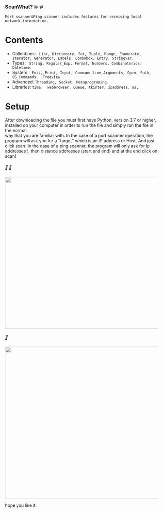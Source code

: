 ### ScanWhat? :boom: :boom: 
    Port scanner&Ping scanner includes features for receiving local network information. 

# Contents

*  Collections: ` List, Dictionary, Set, Tuple, Range, Enumerate, Iterator, Generator, Labels, Combobox, Entry, StringVar.`
*  Types: ` String, Regular_Exp, Format, Numbers, Combinatorics, Datetime.`
*  System: ` Exit, Print, Input, Command_Line_Arguments, Open, Path, OS_Commands.  Treeview`
*  Advanced: `Threading, Socket, Metaprograming. `
*  Libraries: `time,  webbrowser, Queue, tkinter, ipaddress, os,`


# Setup
 After downloading the file you must first have Python, version 3.7 or higher, installed on your computer in order to run the file and simply run the file in the normal   
 way that you are familiar with.
 In the case of a port scanner operation, the program will ask you for a "target" which is an IP address or Host. And just click scan.
 In the case of a ping scanner, the program will only ask for Ip addresses !, then distance addresses (start and end) and at the end click on scan!


##### :dart: :space_invader:

<img src=https://user-images.githubusercontent.com/57037365/114308128-69ec0680-9aeb-11eb-89d1-6fe166e2f3e4.jpg width="600" height="500">


##### :ghost:

<img src=https://user-images.githubusercontent.com/57037365/114308391-76249380-9aec-11eb-9952-d07982ddbcf8.jpg width="600" height="500">



hope you like it. 
